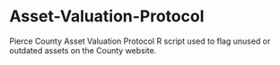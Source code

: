 # Asset-Valuation-Protocol
Pierce County Asset Valuation Protocol R script used to flag unused or outdated assets on the County website.

